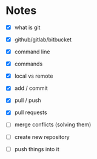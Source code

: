 # Notes

- [x] what is git
- [x] github/gitlab/bitbucket
- [x] command line
- [x] commands
- [x] local vs remote
- [x] add / commit
- [x] pull / push
- [x] pull requests
- [ ] merge conflicts (solving them)

- [ ] create new repository
- [ ] push things into it